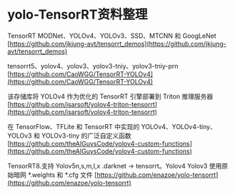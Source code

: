 # yolo-TensorRT资料整理

TensorRT MODNet、YOLOv4、YOLOv3、SSD、MTCNN 和 GoogLeNet
[https://github.com/jkjung-avt/tensorrt_demos](https://github.com/jkjung-avt/tensorrt_demos)

tensorrt5、yolov4、yolov3、yolov3-tniy、yolov3-tniy-prn
[https://github.com/CaoWGG/TensorRT-YOLOv4](https://github.com/CaoWGG/TensorRT-YOLOv4)

该存储库将 YOLOv4 作为优化的 TensorRT 引擎部署到 Triton 推理服务器
[https://github.com/isarsoft/yolov4-triton-tensorrt](https://github.com/isarsoft/yolov4-triton-tensorrt)

在 TensorFlow、TFLite 和 TensorRT 中实现的 YOLOv4、YOLOv4-tiny、YOLOv3 和 YOLOv3-tiny 的广泛自定义函数
[https://github.com/theAIGuysCode/yolov4-custom-functions](https://github.com/theAIGuysCode/yolov4-custom-functions)

TensorRT8.支持 Yolov5n,s,m,l,x .darknet -> tensorrt。Yolov4 Yolov3 使用原始暗网 *.weights 和 *.cfg 文件
[https://github.com/enazoe/yolo-tensorrt](https://github.com/enazoe/yolo-tensorrt)
